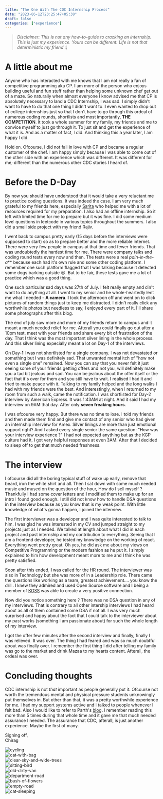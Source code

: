 ```yaml
---
title: "The One With The CDC Internship Process"
date: "2023-06-12T23:25:47+05:30"
draft: false
categories: ["experience"]
---
```


> *Disclaimer: This is not any how-to-guide to cracking an internship. This is just my experience. Yours can be different. Life is not that deterministic my friend :)*


# A little about me

Anyone who has interacted with me knows that I am not really a fan of competitive programming aka CP. I am more of the person who enjoys building useful and fun stuff rather than helping some unknown chef get out of a maze. So naturally when almost everyone I know advised me that CP is absolutely necessary to land a CDC Internship, I was sad. I simply didn't want to have to do that one thing I didn't want to. I even wanted to drop out of college internships just so that I don't have to go through this ordeal of numerous coding rounds, shortlists and most importantly, **THE COMPETITION**. It took a whole summer for my family, my friends and me to convice myself to just go through it. To just sit and get the experience of what it is. And as a matter of fact, I did. And thinking this a year later, I am happy I did.

Hold on. Ofcourse, I did not fall in love with CP and became a regular customer of the chef. I am happy simply because I was able to come out of the other side with an experience which was different. It was different for me; different than the numerous other CDC stories I heard of.

# Before the D-Day

By now you should have understood that it would take a very reluctant me to practice coding questions. It was indeed the case. I am very much grateful to my friends here, especially [Sarita](https://saritasingh.me/) who helped me with a lot of resources required for my preparation. I also had an offline internship. So it left with limited time for me to prepare but it was fine. I did some medium level questions in leetcode in various topics throughout the summers. I also did a small [side project](https://github.com/rajivharlalka/go-space) with my friend Rajiv.

I went back to campus pretty early (15 days before the interviews were supposed to start) so as to prepare better and the more reliable internet. There were very few people in campus at that time and fewer friends. That was undoubtedly the hardest time for me. There were company talks and coding round tests every now and then. The tests were a real *pain-in-the-a*** because each had it's own rule and some other coding platform. I remember one such platform flagged that I was talking because it detected some dogs barking outside 😆. But to be fair, these tests gave me a lot of practice which was a good thing.

One such particular sad days was 27th of July. I felt really empty and din't want to do anything at all. I went to my senior and he whole-heartedly lent me what I needed - **A camera**. I took the afternoon off and went on to click pictures of random things just to keep me distracted. I didn't really click any worthwhile photos but needless to say, I enjoyed every part of it. I'll share some photographs after this blog.

The end of july saw more and more of my friends return to campus and it meant a much needed relief for me. Afterall you could finally go out after a 10pm test, meet with your friends and share every bit of frustration of the day. That I think was the most important silver lining in the whole process. And this silver lining expecially meant a lot on Day-1 of the interviews.

On Day-1 I was not shortlisted for a single company. I was not devastated or something but I was definitely sad. That unwanted mental itch of "how not even a single one" remained. Now you can say that you never felt it just seeing some of your friends getting offers and not you, will definitely make you a tad bit jealous and sad. You can be jealous about the offer itself or the fact that it's over for them and you still have to wait. I realised I had it and tried to make peace with it. Talking to my family helped and the long walks I had with my friends were the best. And interestingly, when I returned to my room from such a walk, came the notification. I was shortlisted for Day-2 interview by American Express. It was 1:43AM at night. And it said I had my interview on 9AM that day. After only **seven freaking hours**.

I was ofcourse very happy. But there was no time to lose. I told my friends and then made them find and give me contact of any senior who had given an internship interview for Amex. Silver linings are more than just emotional support right? And I asked every single senior the same question: "How was your interview experience ?" I had not expected anything but as the KGP culture had it, I got very helpful responses at even 3AM. After that I decided to sleep off to get that much needed freshness.

# The interview

I ofcourse did all the boring typical stuff of wake up early, remove that beard, iron the white shirt and all. Then I sat down with some much needed music and mused on the question of the hour, How do I sell myself ? Thankfully I had some cover letters and I modified them to make up for an intro I found good enough. I still did not know how to handle DSA questions in the interview because as you know that is my weak point. With little knowledge of what's gonna happen, I joined the interview.

The first interviewer was a developer and I was quite interested to talk to him. I was glad he was interested in my CV and jumped straight to my projects just as I needed. We talked at length about what I did in each project and past internship and my contribution to everything. Seeing that I am a frontend developer, he tested my knowledge on the working of react. Everything went pretty great. Oh yes, he did ask me about my views on Competitive Programming or the modern fashion as he put it. I simply explained to him how development meant more to me and I think he was pretty satisfied.

Soon after this ended, I was called for the HR round. The interviewer was also in Technology but she was more of in a Leadership role. There came the questions like working as a team, greatest achievement.... you know the drill. I knew they admired and used Open Source software and I being a member of [KOSS](https://kossiitkgp.org/) was able to create a very positive connection.

Now did you notice something here ? There was no DSA question in any of my interviews. That is contrary to all other intership interviews I had heard about as all of them contained some DSA if not all. I was very much surprised and happy about the fact that I could talk to the interviewer about my past works (something I am passionate about) for such the whole length of my interview.

I got the offer few minutes after the second interview and finally, finally I was relieved. It was over. The thing I had feared and was so much doubtful about was finally over. I remember the first thing I did after telling my family was go to the market and drink Mazaa to my hearts content. Afterall, the ordeal was over.

# Concluding thoughts

CDC internship is not *that* important as people generally put it. Ofcourse not worth the tremendous mental and physical pressure students unknowingly put themselves in. But other than that, it was a pretty worthwhile experience for me. I had my support systems active and I talked to people whenever I felt bad. Also I would like to refer to Parth's [blog](https://parth-paradkar.me/posts/cdc-internship-process-2020-cisco/). I remember reading this more than 5 times during that whole time and it gave me that much needed assurance I needed. The assurance that CDC, afterall, is just another experience. Maybe the first of many.


Signing off,</br>
Chirag
<br/>

<div class="photo-grid-blog">
    <div class="item"><img src="/blog-images/20220720_113304.jpg" alt="cycling" /></div>
    <div class="item"><img src="/blog-images/20220720_202007.jpg" alt="cat-with-bag" /></div>
    <div class="item"><img src="/blog-images/20220728_080227.jpg" alt="clear-sky-and-wide-trees" /></div>
    <div class="item"><img src="/blog-images/IMG_6620.jpg" alt="sitting-bird" /></div>
    <div class="item"><img src="/blog-images/IMG_6629.jpg" alt="old-dirty-van" /></div>
    <div class="item"><img src="/blog-images/IMG_6651.jpg" alt="department-road" /></div>
    <div class="item"><img src="/blog-images/IMG_6657.jpg" alt="bush-of-flowers" /></div>
    <div class="item"><img src="/blog-images/IMG_6696.jpg" alt="empty-road" /></div>
    <div class="item"><img src="/blog-images/20220801_140748.jpg" alt="cat-sleeping" /></div>
</div>